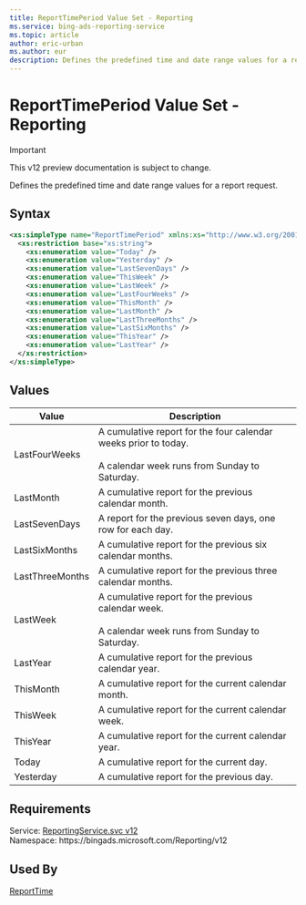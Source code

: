 ```yaml
---
title: ReportTimePeriod Value Set - Reporting
ms.service: bing-ads-reporting-service
ms.topic: article
author: eric-urban
ms.author: eur
description: Defines the predefined time and date range values for a report request.
---
```

# ReportTimePeriod Value Set - Reporting

> [!IMPORTANT]
> This v12 preview documentation is subject to change.

Defines the predefined time and date range values for a report request.

## Syntax
```xml
<xs:simpleType name="ReportTimePeriod" xmlns:xs="http://www.w3.org/2001/XMLSchema">
  <xs:restriction base="xs:string">
    <xs:enumeration value="Today" />
    <xs:enumeration value="Yesterday" />
    <xs:enumeration value="LastSevenDays" />
    <xs:enumeration value="ThisWeek" />
    <xs:enumeration value="LastWeek" />
    <xs:enumeration value="LastFourWeeks" />
    <xs:enumeration value="ThisMonth" />
    <xs:enumeration value="LastMonth" />
    <xs:enumeration value="LastThreeMonths" />
    <xs:enumeration value="LastSixMonths" />
    <xs:enumeration value="ThisYear" />
    <xs:enumeration value="LastYear" />
  </xs:restriction>
</xs:simpleType>
```

## <a name="values"></a>Values

|Value|Description|
|-----------|---------------|
|<a name="lastfourweeks"></a>LastFourWeeks|A cumulative report for the four calendar weeks prior to today.<br /><br /> A calendar week runs from Sunday to Saturday.|
|<a name="lastmonth"></a>LastMonth|A cumulative report for the previous calendar month.|
|<a name="lastsevendays"></a>LastSevenDays|A report for the previous seven days, one row for each day.|
|<a name="lastsixmonths"></a>LastSixMonths|A cumulative report for the previous six calendar months.|
|<a name="lastthreemonths"></a>LastThreeMonths|A cumulative report for the previous three calendar months.|
|<a name="lastweek"></a>LastWeek|A cumulative report for the previous calendar week.<br /><br /> A calendar week runs from Sunday to Saturday.|
|<a name="lastyear"></a>LastYear|A cumulative report for the previous calendar year.|
|<a name="thismonth"></a>ThisMonth|A cumulative report for the current calendar month.|
|<a name="thisweek"></a>ThisWeek|A cumulative report for the current calendar week.|
|<a name="thisyear"></a>ThisYear|A cumulative report for the current calendar year.|
|<a name="today"></a>Today|A cumulative report for the current day.|
|<a name="yesterday"></a>Yesterday|A cumulative report for the previous day.|

## Requirements
Service: [ReportingService.svc v12](https://reporting.api.bingads.microsoft.com/Api/Advertiser/Reporting/v11/ReportingService.svc)  
Namespace: https\://bingads.microsoft.com/Reporting/v12  

## Used By
[ReportTime](reporttime.md)  
